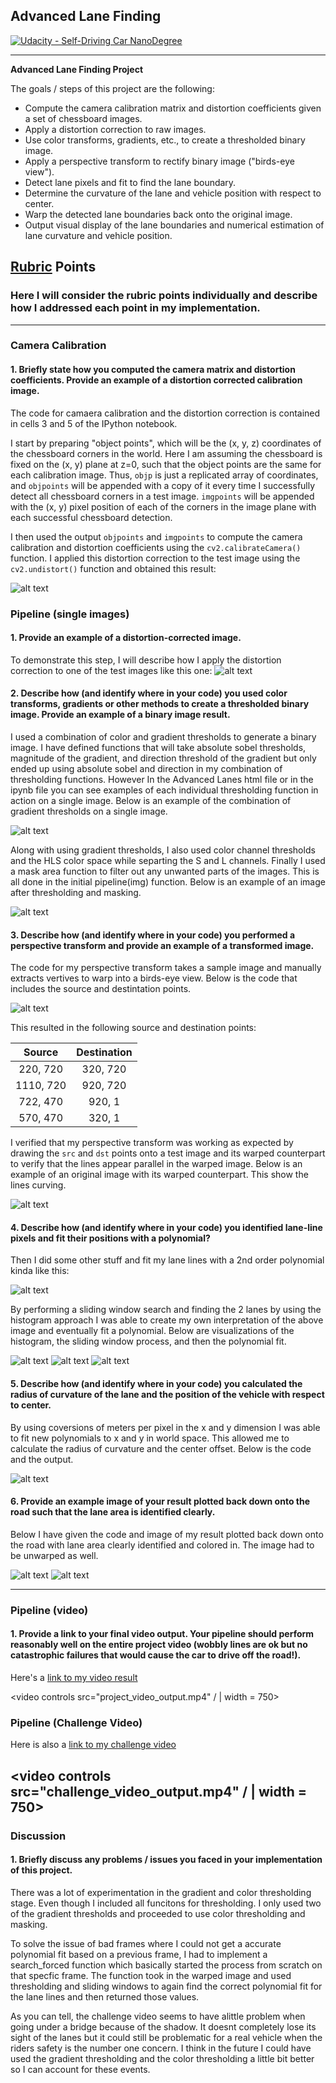 ## Advanced Lane Finding
[![Udacity - Self-Driving Car NanoDegree](https://s3.amazonaws.com/udacity-sdc/github/shield-carnd.svg)](http://www.udacity.com/drive)


---

**Advanced Lane Finding Project**

The goals / steps of this project are the following:

* Compute the camera calibration matrix and distortion coefficients given a set of chessboard images.
* Apply a distortion correction to raw images.
* Use color transforms, gradients, etc., to create a thresholded binary image.
* Apply a perspective transform to rectify binary image ("birds-eye view").
* Detect lane pixels and fit to find the lane boundary.
* Determine the curvature of the lane and vehicle position with respect to center.
* Warp the detected lane boundaries back onto the original image.
* Output visual display of the lane boundaries and numerical estimation of lane curvature and vehicle position.

[//]: # (Image References)

[image1]: ./examples/undistort_output.png "Undistorted"
[image2]: ./test_images/test1.jpg "Road Transformed"
[image3]: ./examples/binary_combo_example.jpg "Binary Example"
[image4]: ./examples/warped_straight_lines.jpg "Warp Example"
[image5]: ./examples/color_fit_lines.jpg "Fit Visual"
[image6]: ./examples/example_output.jpg "Output"
[video1]: ./project_video.mp4 "Video"

## [Rubric](https://review.udacity.com/#!/rubrics/571/view) Points

### Here I will consider the rubric points individually and describe how I addressed each point in my implementation.  

---

### Camera Calibration

#### 1. Briefly state how you computed the camera matrix and distortion coefficients. Provide an example of a distortion corrected calibration image.

The code for camaera calibration and the distortion correction is contained in cells 3 and 5 of the IPython notebook.

I start by preparing "object points", which will be the (x, y, z) coordinates of the chessboard corners in the world. Here I am assuming the chessboard is fixed on the (x, y) plane at z=0, such that the object points are the same for each calibration image.  Thus, `objp` is just a replicated array of coordinates, and `objpoints` will be appended with a copy of it every time I successfully detect all chessboard corners in a test image.  `imgpoints` will be appended with the (x, y) pixel position of each of the corners in the image plane with each successful chessboard detection.  

I then used the output `objpoints` and `imgpoints` to compute the camera calibration and distortion coefficients using the `cv2.calibrateCamera()` function.  I applied this distortion correction to the test image using the `cv2.undistort()` function and obtained this result: 

![alt text](ReadmeImages/Checkerboard.JPG)

### Pipeline (single images)

#### 1. Provide an example of a distortion-corrected image.

To demonstrate this step, I will describe how I apply the distortion correction to one of the test images like this one:
![alt text](ReadmeImages/TestImageDistortionCorrection.JPG)

#### 2. Describe how (and identify where in your code) you used color transforms, gradients or other methods to create a thresholded binary image.  Provide an example of a binary image result.

I used a combination of color and gradient thresholds to generate a binary image. I have defined functions that will take absolute sobel thresholds, magnitude of the gradient, and direction threshold of the gradient but only ended up using absolute sobel and direction in my combination of thresholding functions. However In the Advanced Lanes html file or in the ipynb file you can see examples of each individual thresholding function in action on a single image. Below is an example of the combination of gradient thresholds on a single image. 

![alt text](ReadmeImages/CombinationThresholds.JPG)


Along with using gradient thresholds, I also used color channel thresholds and the HLS color space while separting the S and L channels. Finally I used a mask area function to filter out any unwanted parts of the images. This is all done in the initial pipeline(img) function. Below is an example of an image after thresholding and masking. 


![alt text](ReadmeImages/AllThresholdsandMasking.JPG)

#### 3. Describe how (and identify where in your code) you performed a perspective transform and provide an example of a transformed image.

The code for my perspective transform takes a sample image and manually extracts vertives to warp into a birds-eye view. Below is the code that includes the source and destintation points. 

![alt text](ReadmeImages/PerspectiveTransformCode.JPG)


This resulted in the following source and destination points:

| Source         | Destination    | 
|:--------------:|:--------------:| 
| 220,  720      | 320, 720       |
| 1110, 720      | 920, 720       |
| 722,  470      | 920, 1         |
| 570,  470      | 320, 1         |

I verified that my perspective transform was working as expected by drawing the `src` and `dst` points onto a test image and its warped counterpart to verify that the lines appear parallel in the warped image. Below is an example of an original image with its warped counterpart. This show the lines curving. 

![alt text](ReadmeImages/PerspectiveTransformExample.JPG)

#### 4. Describe how (and identify where in your code) you identified lane-line pixels and fit their positions with a polynomial?

Then I did some other stuff and fit my lane lines with a 2nd order polynomial kinda like this:

![alt text](ReadmeImages/PolynomialOfficialExample.JPG)

By performing a sliding window search and finding the 2 lanes by using the histogram approach I was able to create my own interpretation of the above image and eventually fit a polynomial. Below are visualizations of the histogram, the sliding window process, and then the polynomial fit.

![alt text](ReadmeImages/Histogram.JPG)
![alt text](ReadmeImages/SlidingWindows.JPG)
![alt text](ReadmeImages/PolynomialFit.JPG)


#### 5. Describe how (and identify where in your code) you calculated the radius of curvature of the lane and the position of the vehicle with respect to center.

By using coversions of meters per pixel in the x and y dimension I was able to fit new polynomials to x and y in world space. This allowed me to calculate the radius of curvature and the center offset. Below is the code and the output. 

![alt text](ReadmeImages/RadiusOfCurvature.JPG)


#### 6. Provide an example image of your result plotted back down onto the road such that the lane area is identified clearly.

Below I have given the code and image of my result plotted back down onto the road with lane area clearly identified and colored in. The image had to be unwarped as well. 

![alt text](ReadmeImages/UnwarpCode.JPG)
![alt text](ReadmeImages/UnwarpedImage.JPG)

---

### Pipeline (video)

#### 1. Provide a link to your final video output.  Your pipeline should perform reasonably well on the entire project video (wobbly lines are ok but no catastrophic failures that would cause the car to drive off the road!).

Here's a [link to my video result](./project_video_output.mp4)

<video controls src="project_video_output.mp4" / | width = 750>


### Pipeline (Challenge Video)

Here is also a [link to my challenge video](./challenge_video_output.mp4) 

<video controls src="challenge_video_output.mp4" / | width = 750>
---

### Discussion

#### 1. Briefly discuss any problems / issues you faced in your implementation of this project. 

There was a lot of experimentation in the gradient and color thresholding stage. Even though I included all funcitons for thresholding. I only used two of the gradient thresholds and proceeded to use color thresholding and masking. 

To solve the issue of bad frames where I could not get a accurate polynomial fit based on a previous frame, I had to implement a search_forced function which basically started the process from scratch on that specfic frame. The function took in the warped image and used thresholding and sliding windows to again find the correct polynomial fit for the lane lines and then returned those values. 

As you can tell, the challenge video seems to have alittle problem when going under a bridge because of the shadow. It doesnt completely lose its sight of the lanes but it could still be problematic for a real vehicle when the riders safety is the number one concern. I think in the future I could have used the gradient thresholding and the color thresholding a little bit better so I can account for these events. 
